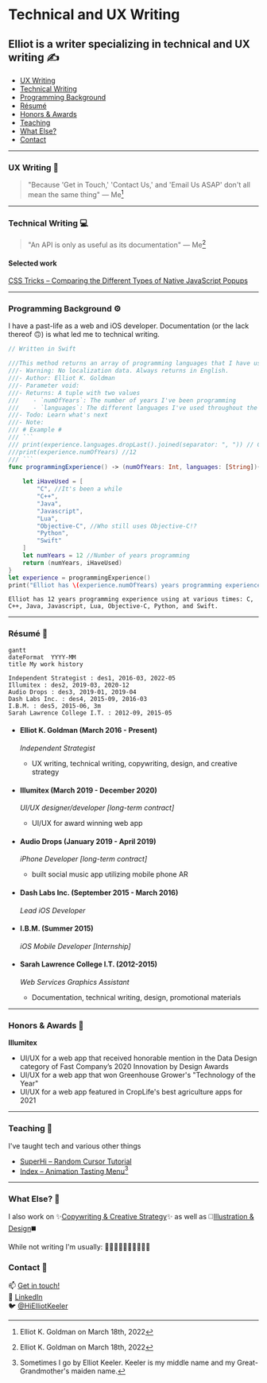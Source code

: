 # Technical and UX Writing
## Elliot is a writer specializing in technical and UX writing ✍️

- [UX Writing](https://github.com/Elliot-KG/Technical_and_UX_Writing/edit/main/README.md#ux-writing-)
- [Technical Writing](https://github.com/Elliot-KG/Technical_and_UX_Writing/edit/main/README.md#technical-writing-)
- [Programming Background](https://github.com/Elliot-KG/Technical_and_UX_Writing/edit/main/README.md#programming-background-%EF%B8%8F)
- [Résumé](https://github.com/Elliot-KG/Technical_and_UX_Writing/edit/main/README.md#r%C3%A9sum%C3%A9-)
- [Honors & Awards](https://github.com/Elliot-KG/Technical_and_UX_Writing/edit/main/README.md#honors--awards-)
- [Teaching](https://github.com/Elliot-KG/Technical_and_UX_Writing/edit/main/README.md#teaching-)
- [What Else?](https://github.com/Elliot-KG/Technical_and_UX_Writing/edit/main/README.md#what-else-)
- [Contact](https://github.com/Elliot-KG/Technical_and_UX_Writing/edit/main/README.md#contact-)

----
### UX Writing 📱
> "Because 'Get in Touch,' 'Contact Us,' and 'Email Us ASAP' don't all mean the same thing" — Me[^1]
[^1]: Elliot K. Goldman on March 18th, 2022

----
### Technical Writing 💻
> "An API is only as useful as its documentation" — Me[^2]
[^2]: Elliot K. Goldman on March 18th, 2022



#### Selected work
[CSS Tricks – Comparing the Different Types of Native JavaScript Popups](Technical%20Writing/Comparing%20the%20Different%20Types%20of%20Native%20JavaScript%20Popups.pdf)

----
### Programming Background ⚙️

I have a past-life as a web and iOS developer. Documentation (or the lack thereof 🙃) is what led me to technical writing.

```swift
// Written in Swift

///This method returns an array of programming languages that I have used at some point in my life
///- Warning: No localization data. Always returns in English.
///- Author: Elliot K. Goldman
///- Parameter void:
///- Returns: A tuple with two values
///    - `numOfYears`: The number of years I've been programming
///    - `languages`: The different languages I've used throughout the years
///- Todo: Learn what's next
///- Note:
/// # Example #
/// ```
/// print(experience.languages.dropLast().joined(separator: ", ")) // C, C++, Java, Javascript, Lua, Objective-C, Python, Swift
///print(experience.numOfYears) //12
/// ```
func programmingExperience() -> (numOfYears: Int, languages: [String]){
    
    let iHaveUsed = [
        "C", //It's been a while
        "C++",
        "Java",
        "Javascript",
        "Lua",
        "Objective-C", //Who still uses Objective-C!?
        "Python",
        "Swift"
    ]
    let numYears = 12 //Number of years programming
    return (numYears, iHaveUsed)
}
let experience = programmingExperience()
print("Elliot has \(experience.numOfYears) years programming experience using at various times: \(experience.languages.dropLast().joined(separator: ", ")), and \(experience.languages.last!) all at various times.")

```
```
Elliot has 12 years programming experience using at various times: C, C++, Java, Javascript, Lua, Objective-C, Python, and Swift.
```
----
### Résumé 📰

```mermaid
gantt
dateFormat  YYYY-MM
title My work history

Independent Strategist : des1, 2016-03, 2022-05
Illumitex : des2, 2019-03, 2020-12
Audio Drops : des3, 2019-01, 2019-04
Dash Labs Inc. : des4, 2015-09, 2016-03
I.B.M. : des5, 2015-06, 3m
Sarah Lawrence College I.T. : 2012-09, 2015-05
```
- #### Elliot K. Goldman (March 2016 - Present)
  *Independent Strategist*
	 - UX writing, technical writing, copywriting, design, and creative strategy

- #### Illumitex (March 2019 - December 2020)
  *UI/UX designer/developer [long-term contract]*
	 - UI/UX for award winning web app

- #### Audio Drops (January 2019 - April 2019)
  *iPhone Developer [long-term contract]*
	 - built social music app utilizing mobile phone AR 

- #### Dash Labs Inc. (September 2015 - March 2016)
  *Lead iOS Developer*

- #### I.B.M. (Summer 2015)
  *iOS Mobile Developer [Internship]*

- #### Sarah Lawrence College I.T.  (2012-2015)
  *Web Services Graphics Assistant*
	 - Documentation, technical writing, design, promotional materials

----
### Honors & Awards 🥇
__Illumitex__
- UI/UX for a web app that received honorable mention in the Data Design category of Fast Company’s 2020 Innovation by Design Awards
- UI/UX for a web app that won Greenhouse Grower's "Technology of the Year"
- UI/UX for a web app featured in CropLife's best agriculture apps for 2021

----
### Teaching 🍎
I've taught tech and various other things
- [SuperHi – Random Cursor Tutorial](https://youtu.be/BkpdwjppVVE)
- [Index – Animation Tasting Menu](https://index-space.org/products/animation-overview)[^3]

[^3]:Sometimes I go by Elliot Keeler. Keeler is my middle name and my Great-Grandmother's maiden name.

----
### What Else? 🌻

I also work on ✨[Copywriting & Creative Strategy](https://www.elliotkg.com/)✨ as well as ◻️[Illustration & Design](https://dribbble.com/ElliotKG)◼️

While not writing I'm usually: 🌲🏃🧗🍵🧋🎨🥁🎹🎵🌲

### Contact 📧

📫 [Get in touch!](mailto:ElliotKGoldman@gmail.com)<br>
💼 [LinkedIn](https://www.linkedin.com/in/elliot-k-goldman/)<br>
🐦 [@HiElliotKeeler](https://twitter.com/hielliotkeeler)

